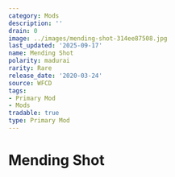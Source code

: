 ```yaml
---
category: Mods
description: ''
drain: 0
image: ../images/mending-shot-314ee87508.jpg
last_updated: '2025-09-17'
name: Mending Shot
polarity: madurai
rarity: Rare
release_date: '2020-03-24'
source: WFCD
tags:
- Primary Mod
- Mods
tradable: true
type: Primary Mod
---
```


# Mending Shot

